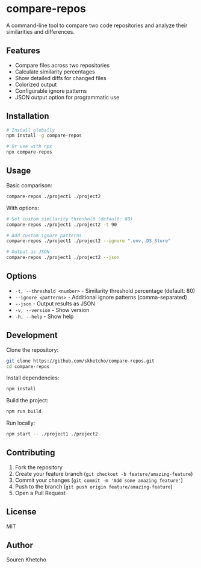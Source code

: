 # compare-repos

A command-line tool to compare two code repositories and analyze their similarities and differences.

## Features

- Compare files across two repositories
- Calculate similarity percentages
- Show detailed diffs for changed files
- Colorized output
- Configurable ignore patterns
- JSON output option for programmatic use

## Installation

```bash
# Install globally
npm install -g compare-repos

# Or use with npx
npx compare-repos
```

## Usage

Basic comparison:
```bash
compare-repos ./project1 ./project2
```

With options:
```bash
# Set custom similarity threshold (default: 80)
compare-repos ./project1 ./project2 -t 90

# Add custom ignore patterns
compare-repos ./project1 ./project2 --ignore ".env,.DS_Store"

# Output as JSON
compare-repos ./project1 ./project2 --json
```

## Options

- `-t, --threshold <number>` - Similarity threshold percentage (default: 80)
- `--ignore <patterns>` - Additional ignore patterns (comma-separated)
- `--json` - Output results as JSON
- `-v, --version` - Show version
- `-h, --help` - Show help

## Development

Clone the repository:
```bash
git clone https://github.com/skhetcho/compare-repos.git
cd compare-repos
```

Install dependencies:
```bash
npm install
```

Build the project:
```bash
npm run build
```

Run locally:
```bash
npm start -- ./project1 ./project2
```

## Contributing

1. Fork the repository
2. Create your feature branch (`git checkout -b feature/amazing-feature`)
3. Commit your changes (`git commit -m 'Add some amazing feature'`)
4. Push to the branch (`git push origin feature/amazing-feature`)
5. Open a Pull Request

## License

MIT

## Author

Souren Khetcho